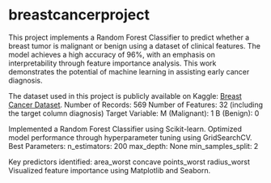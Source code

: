 # breastcancerproject
This project implements a Random Forest Classifier to predict whether a breast tumor is malignant or benign using a dataset of clinical features. The model achieves a high accuracy of 96%, with an emphasis on interpretability through feature importance analysis. This work demonstrates the potential of machine learning in assisting early cancer diagnosis.

The dataset used in this project is publicly available on Kaggle: [Breast Cancer Dataset]([url](https://www.kaggle.com/datasets/rahmasleam/breast-cancer?resource=download)).
Number of Records: 569
Number of Features: 32 (including the target column diagnosis)
Target Variable:
M (Malignant): 1
B (Benign): 0

Implemented a Random Forest Classifier using Scikit-learn.
Optimized model performance through hyperparameter tuning using GridSearchCV.
Best Parameters:
n_estimators: 200
max_depth: None
min_samples_split: 2

Key predictors identified:
area_worst
concave points_worst
radius_worst
Visualized feature importance using Matplotlib and Seaborn.
